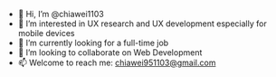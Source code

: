 - 👋 Hi, I’m @chiawei1103
- 👀 I’m interested in UX research and UX development especially for mobile devices
- 🌱 I’m currently looking for a full-time job
- 💞️ I’m looking to collaborate on Web Development
- 📫 Welcome to reach me: chiawei951103@gmail.com

